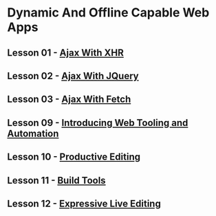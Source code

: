 # Dynamic And Offline Capable Web Apps

## Lesson 01 - [Ajax With XHR](https://github.com/TomerPacific/MobileWebSpecialistNanodegree/tree/master/Dynamic%20And%20Offline%20Capable%20Web%20Apps/Lesson%2001%20-%20Ajax%20with%20XHR)
## Lesson 02 - [Ajax With JQuery](https://github.com/TomerPacific/MobileWebSpecialistNanodegree/tree/master/Dynamic%20And%20Offline%20Capable%20Web%20Apps/Lesson%2002%20-%20Ajax%20with%20JQuery)
## Lesson 03 - [Ajax With Fetch](https://github.com/TomerPacific/MobileWebSpecialistNanodegree/tree/master/Dynamic%20And%20Offline%20Capable%20Web%20Apps/Lesson%2003%20-%20Ajax%20with%20Fetch)

## Lesson 09 - [Introducing Web Tooling and Automation](https://github.com/TomerPacific/MobileWebSpecialistNanodegree/tree/master/Dynamic%20And%20Offline%20Capable%20Web%20Apps/Lesson%2009%20-%20Introducing%20Web%20Tooling%20and%20Automation)

## Lesson 10 - [Productive Editing](https://github.com/TomerPacific/MobileWebSpecialistNanodegree/tree/master/Dynamic%20And%20Offline%20Capable%20Web%20Apps/Lesson%2010%20-%20Productive%20Editing)

## Lesson 11 - [Build Tools](https://github.com/TomerPacific/MobileWebSpecialistNanodegree/tree/master/Dynamic%20And%20Offline%20Capable%20Web%20Apps/Lesson%2011%20-%20Build%20Tools)

## Lesson 12 - [Expressive Live Editing](https://github.com/TomerPacific/MobileWebSpecialistNanodegree/tree/master/Dynamic%20And%20Offline%20Capable%20Web%20Apps/Lesson%2012%20-%20Expressive%20Live%20Editing)